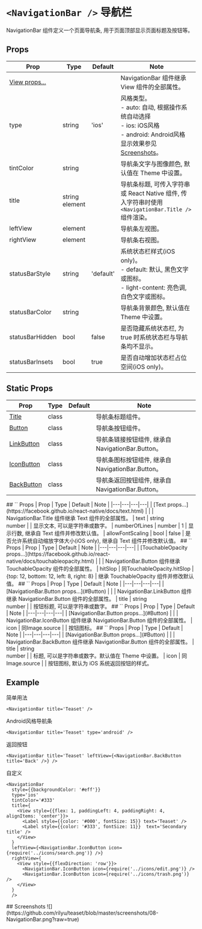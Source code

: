 # `<NavigationBar />` 导航栏
NavigationBar 组件定义一个页面导航条, 用于页面顶部显示页面标题及按钮等。

## Props
| Prop | Type | Default | Note |
|---|---|---|---|
| [View props...](https://facebook.github.io/react-native/docs/view.html) |  |  | NavigationBar 组件继承 View 组件的全部属性。
| type | string | 'ios' | 风格类型。<br/>- auto: 自动, 根据操作系统自动选择<br/>- ios: iOS风格<br/>- android: Android风格<br/>显示效果参见[Screenshots](#Screenshots)。
| tintColor | string |  | 导航条文字与图像颜色, 默认值在 Theme 中设置。
| title | string<br/>element |  | 导航条标题, 可传入字符串或 React Native 组件, 传入字符串时使用`<NavigationBar.Title />`组件渲染。
| leftView | element |  | 导航条左视图。
| rightView | element |  | 导航条右视图。
| statusBarStyle | string | 'default' | 系统状态栏样式(iOS only)。<br/>- default: 默认, 黑色文字或图标。<br/>- light-content: 亮色调, 白色文字或图标。
| statusBarColor | string |  | 导航条背景颜色, 默认值在 Theme 中设置。
| statusBarHidden | bool | false | 是否隐藏系统状态栏, 为 true 时系统状态栏与导航条均不显示。
| statusBarInsets | bool | true | 是否自动增加状态栏占位空间(iOS only)。

<!--
## Events
None.

## Methods
None.
-->

## Static Props
| Prop | Type | Default | Note |
|---|---|---|---|
| [Title](#Title) | class |  | 导航条标题组件。
| [Button](#Button) | class |  | 导航条按钮组件。
| [LinkButton](#LinkButton) | class |  | 导航条链接按钮组件, 继承自 NavigationBar.Button。
| [IconButton](#IconButton) | class |  | 导航条图标按钮组件, 继承自 NavigationBar.Button。
| [BackButton](#BackButton) | class |  | 导航条返回按钮组件, 继承自 NavigationBar.Button。

<!--
## Static Methods
None.
-->

<span id="Title" />
## `<NavigationBar.Title />` Props
| Prop | Type | Default | Note |
|---|---|---|---|
| [Text props...](https://facebook.github.io/react-native/docs/text.html) |  |  | NavigationBar.Title 组件继承 Text 组件的全部属性。
| text | string<br/>number |  | 显示文本, 可以是字符串或数字。
| numberOfLines | number | 1 | 显示行数, 继承自 Text 组件并修改默认值。
| allowFontScaling | bool | false | 是否允许系统自动缩放字体大小(iOS only), 继承自 Text 组件并修改默认值。

<span id="Button" />
## `<NavigationBar.Button />` Props
| Prop | Type | Default | Note |
|---|---|---|---|
| [TouchableOpacity props...](https://facebook.github.io/react-native/docs/touchableopacity.html) |  |  | NavigationBar.Button 组件继承 TouchableOpacity 组件的全部属性。
| hitSlop | 同TouchableOpacity.hitSlop | {top: 12, bottom: 12, left: 8, right: 8} | 继承 TouchableOpacity 组件并修改默认值。

<span id="LinkButton" />
## `<NavigationBar.LinkButton />` Props
| Prop | Type | Default | Note |
|---|---|---|---|
| [NavigationBar.Button props...](#Button) |  |  | NavigationBar.LinkButton 组件继承 NavigationBar.Button 组件的全部属性。
| title | string<br/>number |  | 按钮标题, 可以是字符串或数字。

<span id="IconButton" />
## `<NavigationBar.IconButton />` Props
| Prop | Type | Default | Note |
|---|---|---|---|
| [NavigationBar.Button props...](#Button) |  |  | NavigationBar.IconButton 组件继承 NavigationBar.Button 组件的全部属性。
| icon | 同Image.source |  | 按钮图标。

<span id="BackButton" />
## `<NavigationBar.BackButton />` Props
| Prop | Type | Default | Note |
|---|---|---|---|
| [NavigationBar.Button props...](#Button) |  |  | NavigationBar.BackButton 组件继承 NavigationBar.Button 组件的全部属性。
| title | string<br/>number |  | 标题, 可以是字符串或数字。默认值在 Theme 中设置。
| icon | 同Image.source |  | 按钮图标, 默认为 iOS 系统返回按钮的样式。

## Example
简单用法
```
<NavigationBar title='Teaset' />
```

Android风格导航条
```
<NavigationBar title='Teaset' type='android' />
```

返回按钮
```
<NavigationBar title='Teaset' leftView={<NavigationBar.BackButton title='Back' />} />
```

自定义
```
<NavigationBar
  style={{backgroundColor: '#eff'}}
  type='ios'
  tintColor='#333'
  title={
    <View style={{flex: 1, paddingLeft: 4, paddingRight: 4, alignItems: 'center'}}>
      <Label style={{color: '#000', fontSize: 15}} text='Teaset' />
      <Label style={{color: '#333', fontSize: 11}}  text='Secondary title' />
    </View>
  }
  leftView={<NavigationBar.IconButton icon={require('../icons/search.png')} />}
  rightView={
    <View style={{flexDirection: 'row'}}>
      <NavigationBar.IconButton icon={require('../icons/edit.png')} />
      <NavigationBar.IconButton icon={require('../icons/trash.png')} />
    </View>
  }
  />
```

<span id="Screenshots" />
## Screenshots
![](https://github.com/rilyu/teaset/blob/master/screenshots/08-NavigationBar.png?raw=true)
